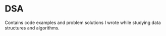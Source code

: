 # DSA
Contains code examples and problem solutions I wrote while studying data structures and algorithms.
